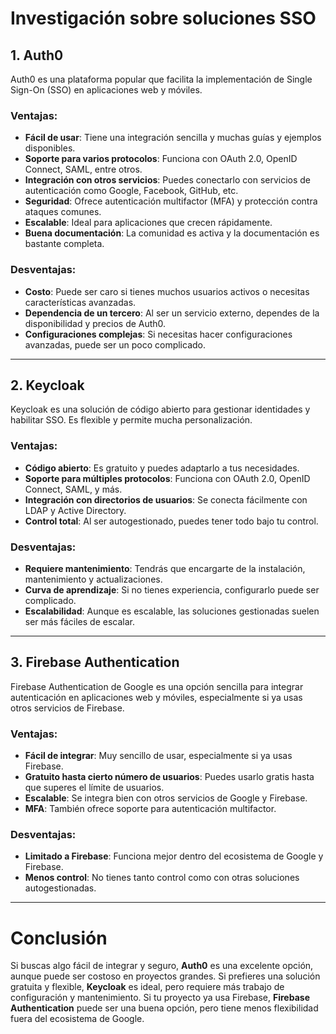# Investigación sobre soluciones SSO

## 1. Auth0

Auth0 es una plataforma popular que facilita la implementación de Single Sign-On (SSO) en aplicaciones web y móviles.

### Ventajas:
- **Fácil de usar**: Tiene una integración sencilla y muchas guías y ejemplos disponibles.
- **Soporte para varios protocolos**: Funciona con OAuth 2.0, OpenID Connect, SAML, entre otros.
- **Integración con otros servicios**: Puedes conectarlo con servicios de autenticación como Google, Facebook, GitHub, etc.
- **Seguridad**: Ofrece autenticación multifactor (MFA) y protección contra ataques comunes.
- **Escalable**: Ideal para aplicaciones que crecen rápidamente.
- **Buena documentación**: La comunidad es activa y la documentación es bastante completa.

### Desventajas:
- **Costo**: Puede ser caro si tienes muchos usuarios activos o necesitas características avanzadas.
- **Dependencia de un tercero**: Al ser un servicio externo, dependes de la disponibilidad y precios de Auth0.
- **Configuraciones complejas**: Si necesitas hacer configuraciones avanzadas, puede ser un poco complicado.

---

## 2. Keycloak

Keycloak es una solución de código abierto para gestionar identidades y habilitar SSO. Es flexible y permite mucha personalización.

### Ventajas:
- **Código abierto**: Es gratuito y puedes adaptarlo a tus necesidades.
- **Soporte para múltiples protocolos**: Funciona con OAuth 2.0, OpenID Connect, SAML, y más.
- **Integración con directorios de usuarios**: Se conecta fácilmente con LDAP y Active Directory.
- **Control total**: Al ser autogestionado, puedes tener todo bajo tu control.

### Desventajas:
- **Requiere mantenimiento**: Tendrás que encargarte de la instalación, mantenimiento y actualizaciones.
- **Curva de aprendizaje**: Si no tienes experiencia, configurarlo puede ser complicado.
- **Escalabilidad**: Aunque es escalable, las soluciones gestionadas suelen ser más fáciles de escalar.

---

## 3. Firebase Authentication

Firebase Authentication de Google es una opción sencilla para integrar autenticación en aplicaciones web y móviles, especialmente si ya usas otros servicios de Firebase.

### Ventajas:
- **Fácil de integrar**: Muy sencillo de usar, especialmente si ya usas Firebase.
- **Gratuito hasta cierto número de usuarios**: Puedes usarlo gratis hasta que superes el límite de usuarios.
- **Escalable**: Se integra bien con otros servicios de Google y Firebase.
- **MFA**: También ofrece soporte para autenticación multifactor.

### Desventajas:
- **Limitado a Firebase**: Funciona mejor dentro del ecosistema de Google y Firebase.
- **Menos control**: No tienes tanto control como con otras soluciones autogestionadas.

---

# Conclusión

Si buscas algo fácil de integrar y seguro, **Auth0** es una excelente opción, aunque puede ser costoso en proyectos grandes. Si prefieres una solución gratuita y flexible, **Keycloak** es ideal, pero requiere más trabajo de configuración y mantenimiento. Si tu proyecto ya usa Firebase, **Firebase Authentication** puede ser una buena opción, pero tiene menos flexibilidad fuera del ecosistema de Google.
